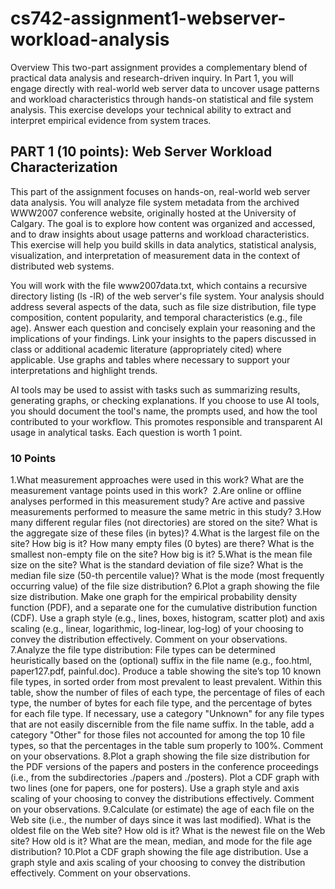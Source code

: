 # cs742-assignment1-webserver-workload-analysis
Overview
This two-part assignment provides a complementary blend of practical data analysis and research-driven inquiry. In Part 1, you will engage directly with real-world web server data to uncover usage patterns and workload characteristics through hands-on statistical and file system analysis. This exercise develops your technical ability to extract and interpret empirical evidence from system traces.

## PART 1 (10 points): Web Server Workload Characterization
This part of the assignment focuses on hands-on, real-world web server data analysis. You will analyze file system metadata from the archived WWW2007 conference website, originally hosted at the University of Calgary. The goal is to explore how content was organized and accessed, and to draw insights about usage patterns and workload characteristics. This exercise will help you build skills in data analytics, statistical analysis, visualization, and interpretation of measurement data in the context of distributed web systems.

You will work with the file www2007data.txt, which contains a recursive directory listing (ls -lR) of the web server's file system. Your analysis should address several aspects of the data, such as file size distribution, file type composition, content popularity, and temporal characteristics (e.g., file age). Answer each question and concisely explain your reasoning and the implications of your findings. Link your insights to the papers discussed in class or additional academic literature (appropriately cited) where applicable. Use graphs and tables where necessary to support your interpretations and highlight trends.

AI tools may be used to assist with tasks such as summarizing results, generating graphs, or checking explanations. If you choose to use AI tools, you should document the tool's name, the prompts used, and how the tool contributed to your workflow. This promotes responsible and transparent AI usage in analytical tasks. Each question is worth 1 point. 

### 10 Points
1.What measurement approaches were used in this work? What are the measurement vantage points used in this work? 
2.Are online or offline analyses performed in this measurement study? Are active and passive measurements performed to measure the same metric in this study?
3.How many different regular files (not directories) are stored on the site? What is the aggregate size of these files (in bytes)?
4.What is the largest file on the site? How big is it? How many empty files (0 bytes) are there? What is the smallest non-empty file on the site? How big is it?
5.What is the mean file size on the site? What is the standard deviation of file size? What is the median file size (50-th percentile value)? What is the mode (most frequently occurring value) of the file size distribution?
6.Plot a graph showing the file size distribution. Make one graph for the empirical probability density function (PDF), and a separate one for the cumulative distribution function (CDF). Use a graph style (e.g., lines, boxes, histogram, scatter plot) and axis scaling (e.g., linear, logarithmic, log-linear, log-log) of your choosing to convey the distribution effectively. Comment on your observations.
7.Analyze the file type distribution: File types can be determined heuristically based on the (optional) suffix in the file name (e.g., foo.html, paper127.pdf, painful.doc). Produce a table showing the site’s top 10 known file types, in sorted order from most prevalent to least prevalent. Within this table, show the number of files of each type, the percentage of files of each type, the number of bytes for each file type, and the percentage of bytes for each file type. If necessary, use a category "Unknown" for any file types that are not easily discernible from the file name suffix. In the table, add a category "Other" for those files not accounted for among the top 10 file types, so that the percentages in the table sum properly to 100%. Comment on your observations.
8.Plot a graph showing the file size distribution for the PDF versions of the papers and posters in the conference proceedings (i.e., from the subdirectories ./papers and ./posters). Plot a CDF graph with two lines (one for papers, one for posters). Use a graph style and axis scaling of your choosing to convey the distributions effectively. Comment on your observations.
9.Calculate (or estimate) the age of each file on the Web site (i.e., the number of days since it was last modified). What is the oldest file on the Web site? How old is it? What is the newest file on the Web site? How old is it? What are the mean, median, and mode for the file age distribution?
10.Plot a CDF graph showing the file age distribution. Use a graph style and axis scaling of your choosing to convey the distribution effectively. Comment on your observations.
